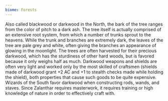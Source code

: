 ```yaml
---
biome: Forests
---
```

Also called blackwood or darkwood in the North, the bark of the tree ranges from the color of pitch to a dark ash. The tree itself is actually comprised of an extensive root system, from which a number of trunks sprout to the heavens. While the trunk and branches are extremely dark, the leaves of the tree are pale grey and white, often giving the branches an appearance of glowing in the moonlight. The trees are often harvested for their precious darkwood, which has the sturdiness of other hard woods, but is favored because it only weighs half as much. Darkwood weapons and shields are often very light and worked only by the most skilled of craftsmen (shields made of darkwood grant +2 AC and +1 to stealth checks made while holding the shield), both properties that cause such goods to be quite expensive. Wizards of the South favor darkwood when constructing rods, wands, and staves. Since Zalanthar requires masterwork, it requires training or high knowledge of nature in order to effectively craft with. 

